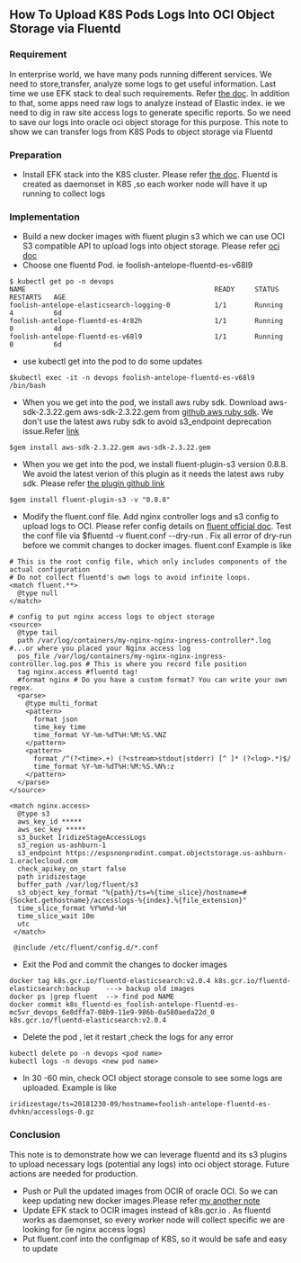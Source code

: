 ## How To Upload K8S Pods Logs Into OCI Object Storage via Fluentd
### Requirement
  In enterprise world, we have many pods running different services. We need to store,transfer, analyze some logs to get useful information. Last time we use EFK stack to deal such requirements. Refer [the doc](https://github.com/HenryXie1/How-To-Create-EFK-Elastic-Search-FluentD-Kibana-in-Kubernetes). In addition to that, some apps need raw logs to analyze instead of Elastic index. ie we need to dig in raw site access logs to generate specific  reports. So we need to save our logs into oracle oci object storage for this purpose. This note to show we can transfer logs from K8S Pods to object storage via Fluentd

### Preparation
* Install EFK stack into the K8S cluster. Please refer [the doc](https://github.com/HenryXie1/How-To-Create-EFK-Elastic-Search-FluentD-Kibana-in-Kubernetes). Fluentd is created as daemonset in K8S ,so each worker node will have it up running to collect logs

### Implementation
* Build a new docker images with fluent plugin s3 which we can use OCI S3 compatible API to upload logs into object storage. Please refer [oci doc](https://docs.cloud.oracle.com/iaas/Content/Object/Tasks/s3compatibleapi.htm)
 * Choose one fluentd Pod. ie  foolish-antelope-fluentd-es-v68l9
 ```
 $ kubectl get po -n devops
 NAME                                               READY     STATUS    RESTARTS   AGE
 foolish-antelope-elasticsearch-logging-0           1/1       Running   4          6d
 foolish-antelope-fluentd-es-4r82h                  1/1       Running   0          4d
 foolish-antelope-fluentd-es-v68l9                  1/1       Running   0          6d
 ```
 * use kubectl get into the pod to do some updates
 ```
 $kubectl exec -it -n devops foolish-antelope-fluentd-es-v68l9 /bin/bash
 ```
 * When you we get into the pod, we install aws ruby sdk. Download aws-sdk-2.3.22.gem aws-sdk-2.3.22.gem from [github aws ruby sdk](https://github.com/aws/aws-sdk-ruby/releases/tag/v2.3.22). We don't use the latest aws ruby sdk to avoid s3_endpoint deprecation issue.Refer [link](https://docs.fluentd.org/v1.0/articles/out_s3#s3_endpoint)
 ```
 $gem install aws-sdk-2.3.22.gem aws-sdk-2.3.22.gem
 ```
 * When you we get into the pod, we install fluent-plugin-s3 version 0.8.8. We avoid the latest verion of this plugin as it needs the latest aws ruby sdk. Please refer [the plugin github link](https://github.com/fluent/fluent-plugin-s3)
 ```
 $gem install fluent-plugin-s3 -v "0.8.8"
 ```
 * Modify the fluent.conf file. Add nginx controller logs and s3 config to upload logs to OCI. Please refer config details on [fluent official doc](https://docs.fluentd.org/v1.0/articles/config-file). Test the conf file via $fluentd -v fluent.conf --dry-run . Fix all error of dry-run before we commit changes to docker images. fluent.conf Example is like

```
# This is the root config file, which only includes components of the actual configuration
# Do not collect fluentd's own logs to avoid infinite loops.
<match fluent.**>
  @type null
</match>

# config to put nginx access logs to object storage
<source>
  @type tail
  path /var/log/containers/my-nginx-nginx-ingress-controller*.log #...or where you placed your Nginx access log
  pos_file /var/log/containers/my-nginx-nginx-ingress-controller.log.pos # This is where you record file position
  tag nginx.access #fluentd tag!
  #format nginx # Do you have a custom format? You can write your own regex.
  <parse>
    @type multi_format
    <pattern>
      format json
      time_key time
      time_format %Y-%m-%dT%H:%M:%S.%NZ
    </pattern>
    <pattern>
      format /^(?<time>.+) (?<stream>stdout|stderr) [^ ]* (?<log>.*)$/
      time_format %Y-%m-%dT%H:%M:%S.%N%:z
    </pattern>
  </parse>
</source>

<match nginx.access>
  @type s3
  aws_key_id *****
  aws_sec_key *****
  s3_bucket IridizeStageAccessLogs
  s3_region us-ashburn-1
  s3_endpoint https://espsnonprodint.compat.objectstorage.us-ashburn-1.oraclecloud.com
  check_apikey_on_start false
  path iridizestage
  buffer_path /var/log/fluent/s3
  s3_object_key_format "%{path}/ts=%{time_slice}/hostname=#{Socket.gethostname}/accesslogs-%{index}.%{file_extension}"
  time_slice_format %Y%m%d-%H
  time_slice_wait 10m
  utc
 </match>

 @include /etc/fluent/config.d/*.conf
 ```
  * Exit the Pod and commit the changes to docker images
  ```
  docker tag k8s.gcr.io/fluentd-elasticsearch:v2.0.4 k8s.gcr.io/fluentd-elasticsearch:backup    ---> backup old images
  docker ps |grep fluent  --> find pod NAME
  docker commit k8s_fluentd-es_foolish-antelope-fluentd-es-mc5vr_devops_6e8dffa7-08b9-11e9-986b-0a580aeda22d_0  k8s.gcr.io/fluentd-elasticsearch:v2.0.4
  ```  
  * Delete the pod , let it restart ,check the logs for any error
  ```
  kubectl delete po -n devops <pod name>
  kubectl logs -n devops <new pod name>
  ```
  * In 30 -60 min, check OCI object storage console to see some logs are uploaded. Example is like
  ```
  iridizestage/ts=20181230-09/hostname=foolish-antelope-fluentd-es-dvhkn/accesslogs-0.gz
  ```
### Conclusion
This note is to demonstrate how we can leverage fluentd and its s3 plugins to upload necessary logs (potential any logs) into oci object storage. Future actions are needed for production.
* Push or Pull the updated images from OCIR of oracle OCI. So we can keep updating new docker images.Please refer [my another note](https://www.henryxieblogs.com/2018/10/how-to-pushpull-docker-images-into.html)
* Update EFK stack to OCIR images instead of k8s.gcr.io . As fluentd works as daemonset, so every worker node will collect specific we are looking for (ie nginx access logs)
* Put fluent.conf into the configmap of K8S, so it would be safe and easy to update

